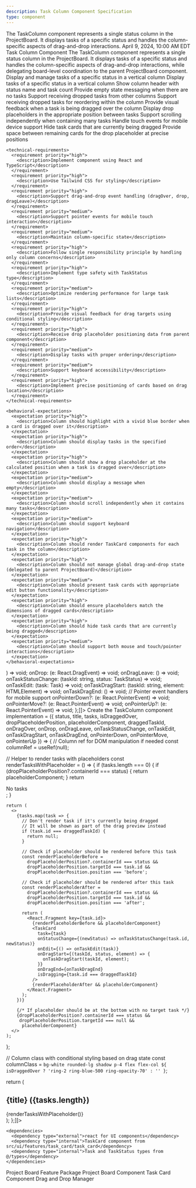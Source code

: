 ```yaml
---
description: Task Column Component Specification
type: component
---
```


<specification>
  <meta>
    <title>Task Column Component Specification</title>
    <description>The TaskColumn component represents a single status column in the ProjectBoard. It displays tasks of a specific status and handles the column-specific aspects of drag-and-drop interactions.</description>
    <created-at utc-timestamp="1712678400">April 9, 2024, 10:00 AM EDT</created-at>
    <applies-to>
      <file-matcher glob="src/features/project_board/task_column.tsx">Task Column Component</file-matcher>
    </applies-to>
  </meta>

  <overview>
    <description>The TaskColumn component represents a single status column in the ProjectBoard. It displays tasks of a specific status and handles the column-specific aspects of drag-and-drop interactions, while delegating board-level coordination to the parent ProjectBoard component.</description>
    <responsibility>Display and manage tasks of a specific status in a vertical column</responsibility>
  </overview>

  <requirements>
    <functional-requirements>
      <requirement priority="high">
        <description>Display tasks of a specific status in a vertical column</description>
      </requirement>
      <requirement priority="high">
        <description>Show column header with status name and task count</description>
      </requirement>
      <requirement priority="medium">
        <description>Provide empty state messaging when there are no tasks</description>
      </requirement>
      <requirement priority="high">
        <description>Support receiving dropped tasks from other columns</description>
      </requirement>
      <requirement priority="medium">
        <description>Support receiving dropped tasks for reordering within the column</description>
      </requirement>
      <requirement priority="high">
        <description>Provide visual feedback when a task is being dragged over the column</description>
      </requirement>
      <requirement priority="high">
        <description>Display drop placeholders in the appropriate position between tasks</description>
      </requirement>
      <requirement priority="medium">
        <description>Support scrolling independently when containing many tasks</description>
      </requirement>
      <requirement priority="medium">
        <description>Handle touch events for mobile device support</description>
      </requirement>
      <requirement priority="high">
        <description>Hide task cards that are currently being dragged</description>
      </requirement>
      <requirement priority="medium">
        <description>Provide space between remaining cards for the drop placeholder at precise positions</description>
      </requirement>
    </functional-requirements>

    <technical-requirements>
      <requirement priority="high">
        <description>Implement component using React and TypeScript</description>
      </requirement>
      <requirement priority="high">
        <description>Use Tailwind CSS for styling</description>
      </requirement>
      <requirement priority="high">
        <description>Support drag-and-drop event handling (dragOver, drop, dragLeave)</description>
      </requirement>
      <requirement priority="medium">
        <description>Support pointer events for mobile touch interaction</description>
      </requirement>
      <requirement priority="medium">
        <description>Maintain column-specific state</description>
      </requirement>
      <requirement priority="high">
        <description>Follow single responsibility principle by handling only column concerns</description>
      </requirement>
      <requirement priority="high">
        <description>Implement type safety with TaskStatus type</description>
      </requirement>
      <requirement priority="medium">
        <description>Optimize rendering performance for large task lists</description>
      </requirement>
      <requirement priority="high">
        <description>Provide visual feedback for drag targets using conditional styling</description>
      </requirement>
      <requirement priority="high">
        <description>Receive drop placeholder positioning data from parent component</description>
      </requirement>
      <requirement priority="medium">
        <description>Display tasks with proper ordering</description>
      </requirement>
      <requirement priority="medium">
        <description>Support keyboard accessibility</description>
      </requirement>
      <requirement priority="high">
        <description>Implement precise positioning of cards based on drag location</description>
      </requirement>
    </technical-requirements>

    <behavioral-expectations>
      <expectation priority="high">
        <description>Column should highlight with a vivid blue border when a card is dragged over it</description>
      </expectation>
      <expectation priority="high">
        <description>Column should display tasks in the specified order</description>
      </expectation>
      <expectation priority="high">
        <description>Column should show a drop placeholder at the calculated position when a task is dragged over</description>
      </expectation>
      <expectation priority="medium">
        <description>Column should display a message when empty</description>
      </expectation>
      <expectation priority="medium">
        <description>Column should scroll independently when it contains many tasks</description>
      </expectation>
      <expectation priority="medium">
        <description>Column should support keyboard navigation</description>
      </expectation>
      <expectation priority="high">
        <description>Column should render TaskCard components for each task in the column</description>
      </expectation>
      <expectation priority="high">
        <description>Column should not manage global drag-and-drop state (delegated to parent ProjectBoard)</description>
      </expectation>
      <expectation priority="medium">
        <description>Column should present task cards with appropriate edit button functionality</description>
      </expectation>
      <expectation priority="high">
        <description>Column should ensure placeholders match the dimensions of dragged cards</description>
      </expectation>
      <expectation priority="high">
        <description>Column should hide task cards that are currently being dragged</description>
      </expectation>
      <expectation priority="medium">
        <description>Column should support both mouse and touch/pointer interactions</description>
      </expectation>
    </behavioral-expectations>
  </requirements>

  <interfaces>
    <interface type="props">
      <definition><![CDATA[type TaskColumnProps = {
  // Column status identifier
  status: TaskStatus;
  // Display name for the column
  title: string;
  // Tasks belonging to this column
  tasks: Task[];
  // Whether a task is currently being dragged over this column
  isDraggedOver: boolean;
  // Information about where to render the drop placeholder, if any
  dropPlaceholderPosition: {
    containerId: string;
    targetId: string | null;
    position: 'before' | 'after';
  } | null;
  // Placeholder component to render between tasks
  placeholderComponent: React.ReactNode;
  // ID of the task currently being dragged, if any
  draggedTaskId: string | null;
  // Callbacks
  onDragOver: (e: React.DragEvent<HTMLDivElement>) => void;
  onDrop: (e: React.DragEvent<HTMLDivElement>) => void;
  onDragLeave: () => void;
  onTaskStatusChange: (taskId: string, status: TaskStatus) => void;
  onTaskEdit: (task: Task) => void;
  onTaskDragStart: (taskId: string, element: HTMLElement) => void;
  onTaskDragEnd: () => void;
  // Pointer event handlers for mobile support
  onPointerDown?: (e: React.PointerEvent<HTMLDivElement>) => void;
  onPointerMove?: (e: React.PointerEvent<HTMLDivElement>) => void;
  onPointerUp?: (e: React.PointerEvent<HTMLDivElement>) => void;
};]]></definition>
    </interface>
  </interfaces>

  <implementation>
    <files>
      <file path="src/features/project_board/task_column.tsx" action="create">
        <changes>Create the TaskColumn component implementation</changes>
        <example><![CDATA[export const TaskColumn: React.FC<TaskColumnProps> = ({
  status,
  title,
  tasks,
  isDraggedOver,
  dropPlaceholderPosition,
  placeholderComponent,
  draggedTaskId,
  onDragOver,
  onDrop,
  onDragLeave,
  onTaskStatusChange,
  onTaskEdit,
  onTaskDragStart,
  onTaskDragEnd,
  onPointerDown,
  onPointerMove,
  onPointerUp
}) => {
  // Column ref for DOM manipulation if needed
  const columnRef = useRef<HTMLDivElement>(null);

  // Helper to render tasks with placeholders
  const renderTasksWithPlaceholder = () => {
    if (tasks.length === 0) {
      if (dropPlaceholderPosition?.containerId === status) {
        return placeholderComponent;
      }
      return <div className="text-gray-400 text-center p-4">No tasks</div>;
    }

    return (
      <>
        {tasks.map(task => {
          // Don't render task if it's currently being dragged
          // It will be shown as part of the drag preview instead
          if (task.id === draggedTaskId) {
            return null;
          }

          // Check if placeholder should be rendered before this task
          const renderPlaceholderBefore =
            dropPlaceholderPosition?.containerId === status &&
            dropPlaceholderPosition.targetId === task.id &&
            dropPlaceholderPosition.position === 'before';

          // Check if placeholder should be rendered after this task
          const renderPlaceholderAfter =
            dropPlaceholderPosition?.containerId === status &&
            dropPlaceholderPosition.targetId === task.id &&
            dropPlaceholderPosition.position === 'after';

          return (
            <React.Fragment key={task.id}>
              {renderPlaceholderBefore && placeholderComponent}
              <TaskCard
                task={task}
                onStatusChange={(newStatus) => onTaskStatusChange(task.id, newStatus)}
                onEdit={() => onTaskEdit(task)}
                onDragStart={(taskId, status, element) => {
                  onTaskDragStart(taskId, element);
                }}
                onDragEnd={onTaskDragEnd}
                isDragging={task.id === draggedTaskId}
              />
              {renderPlaceholderAfter && placeholderComponent}
            </React.Fragment>
          );
        })}

        {/* If placeholder should be at the bottom with no target task */}
        {dropPlaceholderPosition?.containerId === status &&
         dropPlaceholderPosition.targetId === null &&
          placeholderComponent}
      </>
    );
  };

  // Column class with conditional styling based on drag state
  const columnClass = `bg-white rounded-lg shadow p-4 flex flex-col ${
    isDraggedOver ? 'ring-2 ring-blue-500 ring-opacity-70' : ''
  }`;

  return (
    <div
      ref={columnRef}
      className={columnClass}
      onDragOver={onDragOver}
      onDrop={onDrop}
      onDragLeave={onDragLeave}
      onPointerDown={onPointerDown}
      onPointerMove={onPointerMove}
      onPointerUp={onPointerUp}
      data-column={status}
    >
      <h2 className="text-lg font-semibold mb-4">{title} ({tasks.length})</h2>
      <div className="flex-1 overflow-y-auto">
        {renderTasksWithPlaceholder()}
      </div>
    </div>
  );
};]]></example>
      </file>
    </files>

    <dependencies>
      <dependency type="external">react for UI components</dependency>
      <dependency type="internal">TaskCard component from src/ui/features/task_card/task_card</dependency>
      <dependency type="internal">Task and TaskStatus types from @/types</dependency>
    </dependencies>
  </implementation>

  <references>
    <reference href="./project_board.package_specs.md">Project Board Feature Package</reference>
    <reference href="./project_board.specs.md">Project Board Component</reference>
    <reference href="../../ui/features/task_card/task_card.specs.md">Task Card Component</reference>
    <reference href="../../lib/drag_drop/drag_drop_manager.specs.md">Drag and Drop Manager</reference>
  </references>
</specification>
